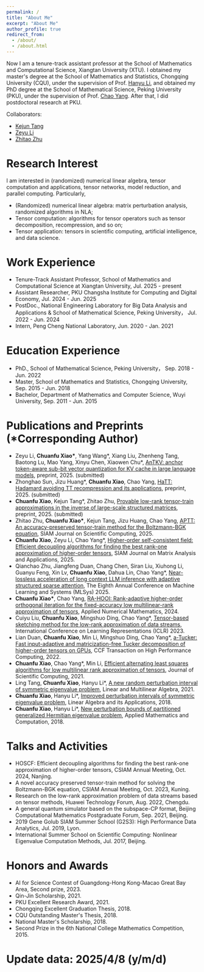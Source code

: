 ```yaml
---
permalink: /
title: "About Me"
excerpt: "About Me"
author_profile: true
redirect_from: 
  - /about/
  - /about.html
---
```


Now I am a tenure-track assistant professor at the School of Mathematics and Computational Science, Xiangtan University (XTU). I obtained my master's degree at the School of Mathematics and Statistics, Chongqing University (CQU), under the supervision of Prof. [Hanyu Li](https://faculty.cqu.edu.cn/HanyuLi/zh_CN/index.htm), and obtained my PhD degree at the School of Mathematical Science, Peking University (PKU), under the supervision of Prof. [Chao Yang](https://www.math.pku.edu.cn/teachers/yangch/english/index.html). After that, I did postdoctoral research at PKU.

Collaborators:
* [Kejun Tang](https://www.tangkejun.com/)
* [Zeyu Li](https://zeyuli.cn/)
* [Zhitao Zhu](https://www.researchgate.net/profile/Zhitao-Zhu)

Research Interest
======
I am interested in (randomized) numerical linear algebra, tensor computation and applications, tensor networks, model reduction, and parallel computing. Particularly,
* (Randomized) numerical linear algebra: matrix perturbation analysis, randomized algorithms in NLA;
* Tensor computation: algorithms for tensor operators such as tensor decomposition, recompression, and so on;
* Tensor application: tensors in scientific computing, artificial intelligence, and data science.

Work Experience
======
* Tenure-Track Assistant Professor, School of Mathematics and Computational Science at Xiangtan University, Jul. 2025 - present
* Assistant Researcher, PKU Changsha Institute for Computing and Digital Economy, Jul. 2024 - Jun. 2025
* PostDoc., National Engineering Laboratory for Big Data Analysis and Applications & School of Mathematical Science, Peking University， Jul. 2022 - Jun. 2024
* Intern, Peng Cheng National Laboratory, Jun. 2020 - Jan. 2021

Education Experience
======
* PhD., School of Mathematical Science, Peking University， Sep. 2018 - Jun. 2022
* Master, School of Mathematics and Statistics, Chongqing University, Sep. 2015 - Jun. 2018
* Bachelor, Department of Mathematics and Computer Science, Wuyi University, Sep. 2011 - Jun. 2015

Publications and Preprints (\*Corresponding Author)
======
* Zeyu Li, **Chuanfu Xiao\***, Yang Wang\*, Xiang Liu, Zhenheng Tang, Baotong Lu, Mao Yang, Xinyu Chen, Xiaowen Chu\*, [AnTKV: anchor token-aware sub-bit vector quantization for KV cache in large language models](https://arxiv.org/abs/2506.19505), preprint, 2025. (submitted)
* Zhonghao Sun, Jizu Huang\*, **Chuanfu Xiao**, Chao Yang, [HaTT: Hadamard avoiding TT recompression and its applications](https://arxiv.org/abs/2410.04385), preprint, 2025. (submitted)
* **Chuanfu Xiao**, Kejun Tang\*, Zhitao Zhu, [Provable low-rank tensor-train approximations in the inverse of large-scale structured matrices](https://arxiv.org/abs/2501.07210), preprint, 2025. (submitted)
* Zhitao Zhu, **Chuanfu Xiao\***, Kejun Tang, Jizu Huang, Chao Yang, [APTT: An accuracy-preserved tensor-train method for the Boltzmann-BGK equation](https://arxiv.org/abs/2405.12524), SIAM Journal on Scientific Computing, 2025.
* **Chuanfu Xiao**, Zeyu Li, Chao Yang\*, [Higher-order self-consistent field: Efficient decoupling algorithms for finding the best rank-one approximation of higher-order tensors](https://epubs.siam.org/doi/10.1137/24M1642688), SIAM Journal on Matrix Analysis and Applications, 2025.
* Qianchao Zhu, Jiangfeng Duan, Chang Chen, Siran Liu, Xiuhong Li, Guanyu Feng, Xin Lv, **Chuanfu Xiao**, Dahua Lin, Chao Yang\*, [Near-lossless acceleration of long context LLM inference with adaptive structured sparse attention](https://arxiv.org/abs/2406.15486), The Eighth Annual Conference on Machine Learning and Systems (MLSys) 2025.
* **Chuanfu Xiao\***, Chao Yang, [RA-HOOI: Rank-adaptive higher-order orthogonal iteration for the fixed-accuracy low multilinear-rank approximation of tensors](https://www.sciencedirect.com/science/article/abs/pii/S0168927424000539), Applied Numerical Mathematics, 2024.
* Cuiyu Liu, **Chuanfu Xiao**, Mingshuo Ding, Chao Yang\*, [Tensor-based sketching method for the low-rank approximation of data streams](https://arxiv.org/abs/2209.14637), International Conference on Learning Representations (ICLR) 2023.
* Lian Duan, **Chuanfu Xiao**, Min Li, Mingshuo Ding, Chao Yang\*, [a-Tucker: Fast input-adaptive and matricization-free Tucker decomposition of higher-order tensors on GPUs](https://link.springer.com/article/10.1007/s42514-022-00119-7), CCF Transaction on High Performance Computing, 2022.
* **Chuanfu Xiao**, Chao Yang\*, Min Li, [Efficient alternating least squares algorithms for low multilinear rank approximation of tensors](https://link.springer.com/article/10.1007/s10915-021-01493-0), Journal of Scientific Computing, 2021.
* Ling Tang, **Chuanfu Xiao**, Hanyu Li\*, [A new random perturbation interval of symmetric eigenvalue problem](https://www.tandfonline.com/doi/full/10.1080/03081087.2019.1590301), Linear and Multilinear Algebra, 2021.
* **Chuanfu Xiao**, Hanyu Li\*, [Improved perturbation intervals of symmetric eigenvalue problem](https://www.sciencedirect.com/science/article/pii/S0024379517306547), Linear Algebra and its Applications, 2018.
* **Chuanfu Xiao**, Hanyu Li\*, [New perturbation bounds of partitioned generalized Hermitian eigenvalue problem](https://www.sciencedirect.com/science/article/abs/pii/S0096300317307725), Applied Mathematics and Computation, 2018.

Talks and Activities
======
* HOSCF: Efficient decoupling algorithms for finding the best rank-one approximation of higher-order tensors, CSIAM Annual Meeting, Oct. 2024, Nanjing.
* A novel accuracy preserved tensor-train method for solving the Boltzmann-BGK equation, CSIAM Annual Meeting, Oct. 2023, Kuning.
* Research on the low-rank approximation problem of data streams based on tensor methods, Huawei Technology Forum, Aug. 2022, Chengdu.
* A general quantum simulator based on the subspace-CP format, Beijing Computational Mathematics Postgraduate Forum, Sep. 2021, Beijing.
* 2019 Gene Golub SIAM Summer School (G2S3): High Performance Data Analytics, Jul. 2019, Lyon.
* International Summer School on Scientific Computing: Nonlinear Eigenvalue Computation Methods, Jul. 2017, Beijing.

Honors and Awards
======
* AI for Science Contest of Guangdong-Hong Kong-Macao Great Bay Area, Second prize, 2023.
* Qin-Jin Scholarship, 2021.
* PKU Excellent Research Award, 2021.
* Chongqing Excellent Graduation Thesis, 2018.
* CQU Outstanding Master's Thesis, 2018.
* National Master's Scholarship, 2018.
* Second Prize in the 6th National College Mathematics Competition, 2015.

Update data: 2025/4/8 (y/m/d)
======
<script type="text/javascript" id="clustrmaps" src="//clustrmaps.com/map_v2.js?d=SrYLVH-Fhq23zcr6sC0kd4-qhTDIKjW_SESl4xa2vbU&cl=ffffff&w=a"></script>
